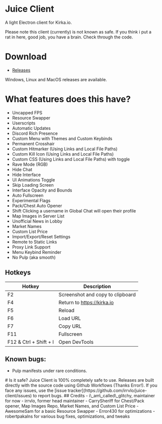 # Juice Client

A light Electron client for Kirka.io.

Please note this client (currently) is not known as safe. If you think i put a rat in here, good job, you have a brain. Check through the code.

# Download

- [Releases](https://github.com/i-am-called-glitchy/bitter-juice/releases)

Windows, Linux and MacOS releases are available.


# What features does this have?

- Uncapped FPS
- Resource Swapper
- Userscripts
- Automatic Updates
- Discord Rich Presence
- Custom Menu with Themes and Custom Keybinds
- Permanent Crosshair
- Custom Hitmarker (Using Links and Local File Paths)
- Custom Kill Icon (Using Links and Local File Paths)
- Custom CSS (Using Links and Local File Paths) with toggle
- Rave Mode (RGB)
- Hide Chat
- Hide Interface
- UI Animations Toggle
- Skip Loading Screen
- Interface Opacity and Bounds
- Auto Fullscreen
- Experimental Flags
- Pack/Chest Auto Opener
- Shift Clicking a username in Global Chat will open their profile
- Map Images in Server List
- Unofficial News in Lobby
- Market Names
- Custom List Price
- Import/Export/Reset Settings
- Remote to Static Links
- Proxy Link Support
- Menu Keybind Reminder
- No Pulp (aka smooth)

## Hotkeys
| Hotkey | Description |
| ------ | ----------- |
| F2 | Screenshot and copy to clipboard |
| F4 | Return to https://kirka.io |
| F5 | Reload |
| F6 | Load URL |
| F7 | Copy URL |
| F11 | Fullscreen |
| F12 & Ctrl + Shift + I | Open DevTools |

## Known bugs:
- Pulp manifests under rare conditions.
<!-- i am going insane trying to find the pulp --!>

# Is it safe?

Juice Client is 100% completely safe to use. Releases are built directly with the source code using Github Workflows (Thanks Error!). If you face any issues, use the [issue tracker](https://github.com/irrvlo/juice-client/issues) to report bugs.

## Credits

- i\_am\_called\_glitchy, maintainer for now
- irrvlo, former head maintainer
- CarrySheriff for Chest/Pack opener, Map Images Repo, Market Names, and Custom List Price
- AwesomeSam for a basic Resource Swapper
- Error430 for optimizations
- robertpakalns for various bug fixes, optimizations, and tweaks

